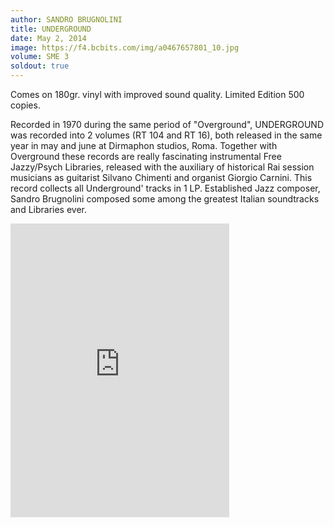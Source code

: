 ```yaml
---
author: SANDRO BRUGNOLINI
title: UNDERGROUND
date: May 2, 2014
image: https://f4.bcbits.com/img/a0467657801_10.jpg
volume: SME 3
soldout: true
---
```


Comes on 180gr. vinyl with improved sound quality. Limited Edition 500 copies.

Recorded in 1970 during the same period of "Overground", UNDERGROUND was recorded into 2 volumes (RT 104 and RT 16), both released in the same year in may and june at Dirmaphon studios, Roma. Together with Overground these records are really fascinating instrumental Free Jazzy/Psych Libraries, released with the auxiliary of historical Rai session musicians as guitarist Silvano Chimenti and organist Giorgio Carnini. This record collects all Underground' tracks in 1 LP. Established Jazz composer, Sandro Brugnolini composed some among the greatest Italian soundtracks and Libraries ever.

<iframe style="border: 0; width: 350px; height: 470px;" src="https://bandcamp.com/EmbeddedPlayer/album=3293658739/size=large/bgcol=ffffff/linkcol=0687f5/tracklist=false/transparent=true/" seamless><a href="http://sonormusiceditions.bandcamp.com/album/underground">UNDERGROUND by Sandro Brugnolini</a></iframe>